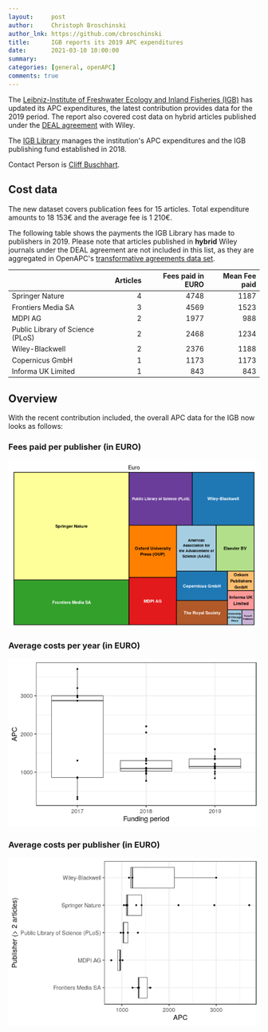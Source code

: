 ```yaml
---
layout:     post
author:     Christoph Broschinski
author_lnk: https://github.com/cbroschinski
title:      IGB reports its 2019 APC expenditures
date:       2021-03-10 10:00:00
summary:    
categories: [general, openAPC]
comments: true
---
```




The [Leibniz-Institute of Freshwater Ecology and Inland Fisheries (IGB)](http://www.igb-berlin.de/en) has updated its APC expenditures, the latest contribution provides data for the 2019 period. The report also covered cost data on hybrid articles published under the [DEAL agreement](https://www.projekt-deal.de/wiley-contract/) with Wiley.

The [IGB Library](http://www.igb-berlin.de/en/library) manages the institution's APC expenditures and the IGB publishing fund established in 2018.

Contact Person is [Cliff Buschhart](mailto:buschhart@igb-berlin.de).

## Cost data



The new dataset covers publication fees for 15 articles. Total expenditure amounts to 18 153€ and the average fee is 1 210€.

The following table shows the payments the IGB Library has made to publishers in 2019. Please note that articles published in **hybrid** Wiley journals under the DEAL agreement are not included in this list, as they are aggregated in OpenAPC's [transformative agreements data set](https://github.com/OpenAPC/openapc-de/tree/master/data/transformative_agreements).


|                                 | Articles| Fees paid in EURO| Mean Fee paid|
|:--------------------------------|--------:|-----------------:|-------------:|
|Springer Nature                  |        4|              4748|          1187|
|Frontiers Media SA               |        3|              4569|          1523|
|MDPI AG                          |        2|              1977|           988|
|Public Library of Science (PLoS) |        2|              2468|          1234|
|Wiley-Blackwell                  |        2|              2376|          1188|
|Copernicus GmbH                  |        1|              1173|          1173|
|Informa UK Limited               |        1|               843|           843|

## Overview

With the recent contribution included, the overall APC data for the IGB now looks as follows:

### Fees paid per publisher (in EURO)

![plot of chunk tree_igb_2021_03_10_full](/figure/tree_igb_2021_03_10_full-1.png)

###  Average costs per year (in EURO)

![plot of chunk box_igb_2021_03_10_year_full](/figure/box_igb_2021_03_10_year_full-1.png)

###  Average costs per publisher (in EURO)

![plot of chunk box_igb_2021_03_10_publisher_full](/figure/box_igb_2021_03_10_publisher_full-1.png)
